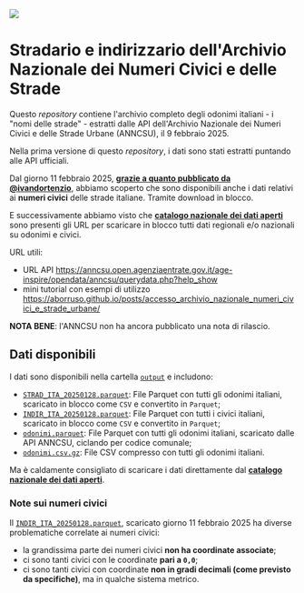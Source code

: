 <a href="https://datibenecomune.substack.com/about"><img src="https://img.shields.io/badge/%F0%9F%99%8F-%23datiBeneComune-%23cc3232"/></a>

# Stradario e indirizzario dell'Archivio Nazionale dei Numeri Civici e delle Strade

Questo *repository* contiene l'archivio completo degli odonimi italiani - i "nomi delle strade" -  estratti dalle API dell'Archivio Nazionale dei Numeri Civici e delle Strade Urbane (ANNCSU), il 9 febbraio 2025.

Nella prima versione di questo *repository*, i dati sono stati estratti puntando alle API ufficiali.

Dal giorno 11 febbraio 2025, [**grazie a quanto pubblicato da @ivandortenzio**](https://github.com/ivandorte/anncsu_dump), abbiamo scoperto che sono disponibili anche i dati relativi ai **numeri civici** delle strade italiane. Tramite download in blocco.

E successivamente abbiamo visto che [**catalogo nazionale dei dati aperti**](https://www.dati.gov.it/view-dataset/dataset?id=c71b8aca-da9f-486a-bd22-9b532accf7df) sono presenti gli URL per scaricare in blocco tutti dati regionali e/o nazionali su odonimi e civici.


URL utili:

- URL API https://anncsu.open.agenziaentrate.gov.it/age-inspire/opendata/anncsu/querydata.php?help_show
- mini tutorial con esempi di utilizzo <https://aborruso.github.io/posts/accesso_archivio_nazionale_numeri_civici_e_strade_urbane/>


**NOTA BENE**: l'ANNCSU non ha ancora pubblicato una nota di rilascio.

## Dati disponibili

I dati sono disponibili nella cartella [`output`](output) e includono:

- [`STRAD_ITA_20250128.parquet`](output/STRAD_ITA_20250128.parquet): File Parquet con tutti gli odonimi italiani, scaricato in blocco come `CSV` e convertito in `Parquet`;
- [`INDIR_ITA_20250128.parquet`](output/INDIR_ITA_20250128.parquet): File Parquet con tutti i civici italiani, scaricato in blocco come `CSV` e convertito in `Parquet`;
- [`odonimi.parquet`](output/odonimi.parquet): File Parquet con tutti gli odonimi italiani, scaricato dalle API ANNCSU, ciclando per codice comunale;
- [`odonimi.csv.gz`](output/odonimi.csv.gz): File CSV compresso con tutti gli odonimi italiani.

Ma è caldamente consigliato di scaricare i dati direttamente dal [**catalogo nazionale dei dati aperti**](https://www.dati.gov.it/view-dataset/dataset?id=c71b8aca-da9f-486a-bd22-9b532accf7df).

### Note sui numeri civici

Il [`INDIR_ITA_20250128.parquet`](output/INDIR_ITA_20250128.parquet), scaricato giorno 11 febbraio 2025 ha diverse problematiche correlate ai numeri civici:

- la grandissima parte dei numeri civici **non ha coordinate associate**;
- ci sono tanti civici con le coordinate **pari a `0,0`**;
- ci sono tanti civici con coordinate **non in gradi decimali (come previsto da specifiche)**, ma in qualche sistema metrico.
